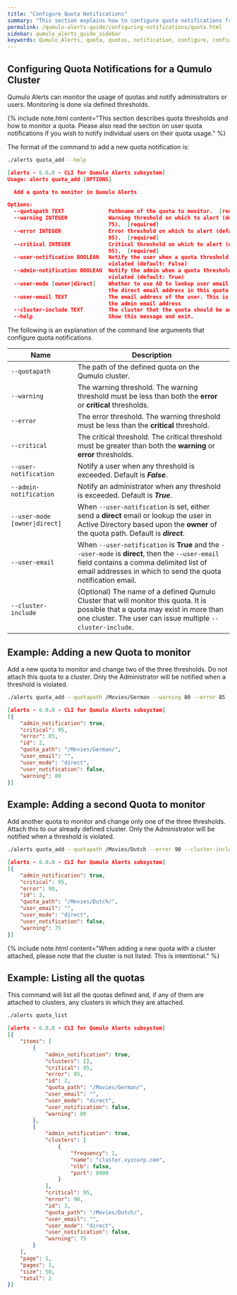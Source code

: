 ```yaml
---
title: "Configure Quota Notifications"
summary: "This section explains how to configure quota notifications from Qumulo Alerts."
permalink: /qumulo-alerts-guide/configuring-notifications/quota.html
sidebar: qumulo_alerts_guide_sidebar
keywords: Qumulo_Alerts, quota, quotas, notification, configure, configuration
---
```


## Configuring Quota Notifications for a Qumulo Cluster

Qumulo Alerts can monitor the usage of quotas and notify administrators or users. Monitoring is done via defined thresholds. 

{% include note.html content="This section describes quota thresholds and how to monitor a quota. Please also read the section
on user quota notifications if you wish to notify individual users on their quota usage." %}

The format of the command to add a new quota notification is:

```bash
./alerts quota_add --help
```
```json
[alerts - 6.0.0 - CLI for Qumulo Alerts subsystem]
Usage: alerts quota_add [OPTIONS]

  Add a quota to monitor in Qumulo Alerts

Options:
  --quotapath TEXT              Pathname of the quota to monitor.  [required]
  --warning INTEGER             Warning threshold on which to alert (default:
                                75).  [required]
  --error INTEGER               Error threshold on which to alert (default:
                                85).  [required]
  --critical INTEGER            Critical threshold on which to alert (default:
                                95).  [required]
  --user-notification BOOLEAN   Notify the user when a quota threshold is
                                violated (default: False)
  --admin-notification BOOLEAN  Notify the admin when a quota threshold is
                                violated (default: True)
  --user-mode [owner|direct]    Whether to use AD to lookup user email or use
                                the direct email address in this quota (default: direct)
  --user-email TEXT             The email address of the user. This is NOT for
                                the admin email address
  --cluster-include TEXT        The cluster that the quota should be added to.
  --help                        Show this message and exit.
```
The following is an explanation of the command line arguments that configure quota notifications.

<table>
  <colgroup>
    <col span="1" style="width: 30%;">
    <col span="1" style="width: 70%;">
  </colgroup>
<thead>
  <tr>
    <th>Name</th>
    <th>Description</th>
  </tr>
</thead>
<tbody>
  <tr>
    <td><code>--quotapath</code></td>
    <td>The path of the defined quota on the Qumulo cluster.</td>
  </tr>
  <tr>
    <td><code>--warning</code></td>
    <td>The <bold>warning</bold> threshold. The warning threshold must be less than both the <b>error</b> or <b>critical</b> thresholds.</td>
  </tr>
  <tr>
    <td><code>--error</code></td>
    <td>The <bold>error</bold> threshold. The warning threshold must be less than the <b>critical</b> threshold.</td>
  </tr>
  <tr>
    <td><code>--critical</code></td>
    <td>The <bold>critical</bold> threshold. The critical threshold must be greater than both the <b>warning</b> or <b>error</b> thresholds.</td>
  </tr>
  <tr>
    <td><code>--user-notification</code></td>
    <td>Notify a user when any threshold is exceeded. Default is <b><i>False</i></b>.</td>
  </tr>
  <tr>
    <td><code>--admin-notification</code></td>
    <td>Notify an administrator when any threshold is exceeded. Default is <b><i>True</i></b>.</td>
  </tr>
  <tr>
    <td><code>--user-mode [owner|direct]</code></td>
    <td>When <code>--user-notification</code> is set, either send a <b>direct</b> email or lookup the user in Active Directory based upon the <b>owner</b> of the quota path. Default is <b><i>direct</i></b>.</td>
  </tr>
  <tr>
    <td><code>--user-email</code></td>
    <td>When <code>--user-notification</code> is <b>True</b> and the <code>--user-mode</code> is <b>direct</b>, then the <code>--user-email</code> field contains a comma delimited list of email addresses in which to send the quota notification email.</td>
  </tr>
  <tr>
    <td><code>--cluster-include</code></td>
    <td>(Optional) The name of a defined Qumulo Cluster that will monitor this quota. It is possible that a quota may exist in more than one cluster. The user can issue multiple <code>--cluster-include</code>.</td>
  </tr>
</tbody>
</table>

## Example: Adding a new Quota to monitor

Add a new quota to monitor and change two of the three thresholds. Do not attach this quota to a cluster. Only the Administrator will be notified when a threshold is violated.

```bash
./alerts quota_add --quotapath /Movies/German --warning 80 --error 85
```
```json
[alerts - 6.0.0 - CLI for Qumulo Alerts subsystem]
[{
    "admin_notification": true,
    "critical": 95,
    "error": 85,
    "id": 2,
    "quota_path": "/Movies/German/",
    "user_email": "",
    "user_mode": "direct",
    "user_notification": false,
    "warning": 80
}]

```

## Example: Adding a second Quota to monitor

Add another quota to monitor and change only one of the three thresholds. Attach this to our already defined cluster. Only the Administrator will be notified when a threshold is violated.

```bash
./alerts quota_add --quotapath /Movies/Dutch --error 90 --cluster-include cluster.xyzcorp.com
```
```json
[alerts - 6.0.0 - CLI for Qumulo Alerts subsystem]
[{
    "admin_notification": true,
    "critical": 95,
    "error": 90,
    "id": 3,
    "quota_path": "/Movies/Dutch/",
    "user_email": "",
    "user_mode": "direct",
    "user_notification": false,
    "warning": 75
}]

```

{% include note.html content="When adding a new quota with a cluster attached, please note that the cluster is not listed. This is intentional." %}

## Example: Listing all the quotas

This command will list all the quotas defined and, if any of them are attached to clusters, any clusters in which they are attached.

```bash
./alerts quota_list
```
```json
[alerts - 6.0.0 - CLI for Qumulo Alerts subsystem]
[{
    "items": [
        {
            "admin_notification": true,
            "clusters": [],
            "critical": 95,
            "error": 85,
            "id": 2,
            "quota_path": "/Movies/German/",
            "user_email": "",
            "user_mode": "direct",
            "user_notification": false,
            "warning": 80
        },
        {
            "admin_notification": true,
            "clusters": [
                {
                    "frequency": 1,
                    "name": "cluster.xyzcorp.com",
                    "nlb": false,
                    "port": 8000
                }
            ],
            "critical": 95,
            "error": 90,
            "id": 3,
            "quota_path": "/Movies/Dutch/",
            "user_email": "",
            "user_mode": "direct",
            "user_notification": false,
            "warning": 75
        }
    ],
    "page": 1,
    "pages": 1,
    "size": 50,
    "total": 2
}]

```
